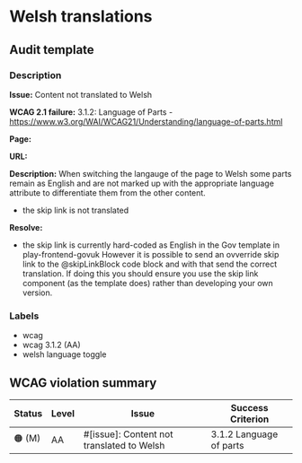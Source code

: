 # Welsh translations

## Audit template

### Description

**Issue:** Content not translated to Welsh

**WCAG 2.1 failure:** 3.1.2: Language of Parts - https://www.w3.org/WAI/WCAG21/Understanding/language-of-parts.html

**Page:**

**URL:**

**Description:** When switching the langauge of the page to Welsh some parts remain as English and are not marked up with the appropriate language attribute to differentiate them from the other content.

* the skip link is not translated

**Resolve:** 

* the skip link is currently hard-coded as English in the Gov template in play-frontend-govuk
However it is possible to send an ovverride skip link to the @skipLinkBlock code block and with that send the correct translation. If doing this you should ensure you use the skip link component (as the template does) rather than developing your own version.

### Labels

* wcag
* wcag 3.1.2 (AA)
* welsh language toggle

## WCAG violation summary

| Status | Level | Issue | Success Criterion |
| ------ | ----- | ----- | ----------------- |
| 🟠 (M) | AA    | #[issue]: Content not translated to Welsh | 3.1.2 Language of parts |
